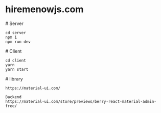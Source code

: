 # hiremenowjs.com

# Server
```
cd server
npm i
npm run dev
```

# Client
```
cd client
yarn
yarn start
```

# library
```
https://material-ui.com/

Backend
https://material-ui.com/store/previews/berry-react-material-admin-free/
```